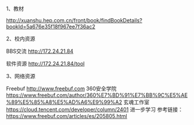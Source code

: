 
1、教材

http://xuanshu.hep.com.cn/front/book/findBookDetails?bookId=5a676e35f18f967ee7f36ac2


2、校内资源

BBS交流 http://172.24.21.84

软件资源 http://172.24.21.84/tool

3、网络资源

Freebuf http://www.freebuf.com
360安全学院 https://www.freebuf.com/author/360%E7%BD%91%E7%BB%9C%E5%AE%89%E5%85%A8%E5%AD%A6%E9%99%A2
玄魂工作室 https://cloud.tencent.com/developer/column/2401
进一步学习 参考链接：https://www.freebuf.com/articles/es/205805.html
